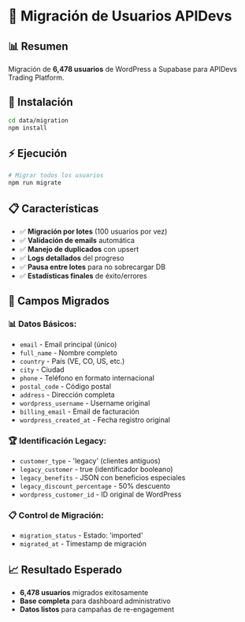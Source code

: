 # 🚀 Migración de Usuarios APIDevs

## 📊 Resumen
Migración de **6,478 usuarios** de WordPress a Supabase para APIDevs Trading Platform.

## 🔧 Instalación

```bash
cd data/migration
npm install
```

## ⚡ Ejecución

```bash
# Migrar todos los usuarios
npm run migrate
```

## 📋 Características

- ✅ **Migración por lotes** (100 usuarios por vez)
- ✅ **Validación de emails** automática
- ✅ **Manejo de duplicados** con upsert
- ✅ **Logs detallados** del progreso
- ✅ **Pausa entre lotes** para no sobrecargar DB
- ✅ **Estadísticas finales** de éxito/errores

## 🎯 Campos Migrados

### **📊 Datos Básicos:**
- `email` - Email principal (único)
- `full_name` - Nombre completo
- `country` - País (VE, CO, US, etc.)
- `city` - Ciudad
- `phone` - Teléfono en formato internacional
- `postal_code` - Código postal
- `address` - Dirección completa
- `wordpress_username` - Username original
- `billing_email` - Email de facturación
- `wordpress_created_at` - Fecha registro original

### **🏆 Identificación Legacy:**
- `customer_type` - 'legacy' (clientes antiguos)
- `legacy_customer` - true (identificador booleano)
- `legacy_benefits` - JSON con beneficios especiales
- `legacy_discount_percentage` - 50% descuento
- `wordpress_customer_id` - ID original de WordPress

### **📋 Control de Migración:**
- `migration_status` - Estado: 'imported'
- `migrated_at` - Timestamp de migración

## 📈 Resultado Esperado

- **6,478 usuarios** migrados exitosamente
- **Base completa** para dashboard administrativo
- **Datos listos** para campañas de re-engagement
